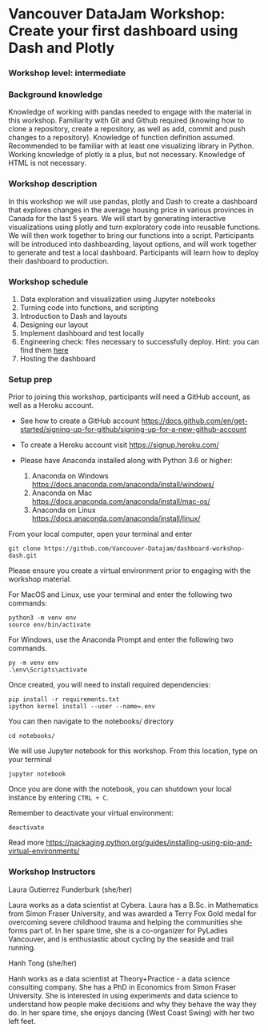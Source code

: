 # Vancouver DataJam Workshop: Create your first dashboard using Dash and Plotly

### Workshop level: intermediate

### Background knowledge

Knowledge of working with pandas needed to engage with the material in this workshop. Familiarity with Git and Github required (knowing how to clone a repository, create a repository, as well as add, commit and push changes to a repository). Knowledge of function definition assumed. Recommended to be familiar with at least one visualizing library in Python. Working knowledge of plotly is a plus, but not necessary. Knowledge of HTML is not necessary. 

### Workshop description

In this workshop we will use pandas, plotly and Dash to create a dashboard that explores changes in the average housing price in various provinces in Canada for the last 5 years. We will start by generating interactive visualizations using plotly and turn exploratory code into reusable functions. We will then work together to bring our functions into a script. Participants will be introduced into dashboarding, layout options, and will work together to generate and test a local dashboard. Participants will learn how to deploy their dashboard to production. 

### Workshop schedule

1. Data exploration and visualization using Jupyter notebooks
2. Turning code into functions, and scripting
3. Introduction to Dash and layouts 
4. Designing our layout
5. Implement dashboard and test locally
6. Engineering check: files necessary to successfully deploy. Hint: you can find them [here](https://github.com/Vancouver-Datajam/dashboard-prep)
7. Hosting the dashboard

### Setup prep

Prior to joining this workshop, participants will need a GitHub account, as well as a Heroku account. 

* See how to create a GitHub account https://docs.github.com/en/get-started/signing-up-for-github/signing-up-for-a-new-github-account 

* To create a Heroku account visit https://signup.heroku.com/

* Please have Anaconda installed along with Python 3.6 or higher:
  1. Anaconda on Windows https://docs.anaconda.com/anaconda/install/windows/
  2. Anaconda on Mac https://docs.anaconda.com/anaconda/install/mac-os/
  3. Anaconda on Linux https://docs.anaconda.com/anaconda/install/linux/

From your local computer, open your terminal and enter

    git clone https://github.com/Vancouver-Datajam/dashboard-workshop-dash.git

Please ensure you create a virtual environment prior to engaging with the workshop material. 

For MacOS and Linux, use your terminal and enter the following two commands:

    python3 -m venv env
    source env/bin/activate
  
For Windows, use the Anaconda Prompt and enter the following two commands. 

    py -m venv env
    .\env\Scripts\activate

Once created, you will need to install required dependencies:

    pip install -r requirements.txt
    ipython kernel install --user --name=.env
  
You can then navigate to the notebooks/ directory 
  
    cd notebooks/

We will use Jupyter notebook for this workshop. From this location, type on your terminal

    jupyter notebook

Once you are done with the notebook, you can shutdown your local instance by entering `CTRL + C`. 

Remember to deactivate your virtual environment:
  
    deactivate

Read more https://packaging.python.org/guides/installing-using-pip-and-virtual-environments/ 

### Workshop Instructors

Laura Gutierrez Funderburk (she/her)

Laura works as a data scientist at Cybera. Laura has a B.Sc. in Mathematics from Simon Fraser University, and was awarded a Terry Fox Gold medal for overcoming severe childhood trauma and helping the communities she forms part of. In her spare time, she is a co-organizer for PyLadies Vancouver, and is enthusiastic about cycling by the seaside and trail running. 

Hanh Tong (she/her)

Hanh works as a data scientist at Theory+Practice - a data science consulting company. She has a PhD in Economics from Simon Fraser University. She is interested in using experiments and data science to understand how people make decisions and why they behave the way they do. In her spare time, she enjoys dancing (West Coast Swing) with her two left feet.
